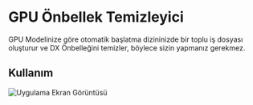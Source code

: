 
# GPU Önbellek Temizleyici

GPU Modelinize göre otomatik başlatma dizininizde bir toplu iş dosyası oluşturur ve DX Önbelleğini temizler, böylece sizin yapmanız gerekmez.



## Kullanım

![Uygulama Ekran Görüntüsü](https://i.imgur.com/KWGEU1n.png)

